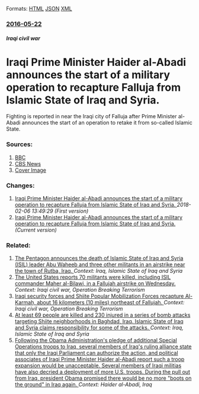 
Formats: [HTML](/news/2016/05/22/iraqi-prime-minister-haider-al-abadi-announces-the-start-of-a-military-operation-to-recapture-falluja-from-islamic-state-of-iraq-and-syria.html)  [JSON](/news/2016/05/22/iraqi-prime-minister-haider-al-abadi-announces-the-start-of-a-military-operation-to-recapture-falluja-from-islamic-state-of-iraq-and-syria.json)  [XML](/news/2016/05/22/iraqi-prime-minister-haider-al-abadi-announces-the-start-of-a-military-operation-to-recapture-falluja-from-islamic-state-of-iraq-and-syria.xml)  

### [2016-05-22](/news/2016/05/22/index.md)

##### Iraqi civil war
#  Iraqi Prime Minister Haider al-Abadi announces the start of a military operation to recapture Falluja from Islamic State of Iraq and Syria. 

Fighting is reported in near the Iraqi city of Falluja after Prime Minister al-Abadi announces the start of an operation to retake it from so-called Islamic State.


### Sources:

1. [BBC](http://www.bbc.com/news/world-middle-east-36354319)
2. [CBS News](http://www.cbsnews.com/news/iraq-announces-operation-to-retake-isis-held-city-of-fallujah/)
2. [Cover Image](https://ichef.bbci.co.uk/news/1024/cpsprodpb/867B/production/_89772443_89772442.jpg)

### Changes:

1. [ Iraqi Prime Minister Haider al-Abadi announces the start of a military operation to recapture Falluja from Islamic State of Iraq and Syria. ](/news/2016/05/22/iraqi-prime-minister-haider-al-abadi-announces-the-start-of-a-military-operation-to-recapture-falluja-from-islamic-state-of-iraq-and-syri.md) _2018-02-06 13:49:29 (First version)_
1. [ Iraqi Prime Minister Haider al-Abadi announces the start of a military operation to recapture Falluja from Islamic State of Iraq and Syria. ](/news/2016/05/22/iraqi-prime-minister-haider-al-abadi-announces-the-start-of-a-military-operation-to-recapture-falluja-from-islamic-state-of-iraq-and-syria.md) _(Current version)_

### Related:

1. [ The Pentagon announces the death of Islamic State of Iraq and Syria (ISIL) leader Abu Waheeb and three other militants in an airstrike near the town of Rutba, Iraq. ](/news/2016/05/9/the-pentagon-announces-the-death-of-islamic-state-of-iraq-and-syria-isil-leader-abu-waheeb-and-three-other-militants-in-an-airstrike-near.md) _Context: Iraq, Islamic State of Iraq and Syria_
2. [The United States reports 70 militants were killed, including ISIL commander Maher al-Bilawi, in a Fallujah airstrike on Wednesday. ](/news/2016/05/27/the-united-states-reports-70-militants-were-killed-including-isil-commander-maher-al-bilawi-in-a-fallujah-airstrike-on-wednesday.md) _Context: Iraqi civil war, Operation Breaking Terrorism_
3. [Iraqi security forces and Shiite Popular Mobilization Forces recapture Al-Karmah, about 16 kilometers (10 miles) northeast of Fallujah. ](/news/2016/05/26/iraqi-security-forces-and-shiite-popular-mobilization-forces-recapture-al-karmah-about-16-kilometers-10-miles-northeast-of-fallujah.md) _Context: Iraqi civil war, Operation Breaking Terrorism_
4. [ At least 69 people are killed and 230 injured in a series of bomb attacks targeting Shiite neighborhoods in Baghdad, Iraq. Islamic State of Iraq and Syria claims responsibility for some of the attacks. ](/news/2016/05/17/at-least-69-people-are-killed-and-230-injured-in-a-series-of-bomb-attacks-targeting-shiite-neighborhoods-in-baghdad-iraq-islamic-state-of.md) _Context: Iraq, Islamic State of Iraq and Syria_
5. [Following the Obama Administration's pledge of additional Special Operations troops to Iraq, several members of Iraq's ruling alliance state that only the Iraqi Parliament can authorize the action, and political associates of Iraqi Prime Minister Haider al-Abadi report such a troop expansion would be unacceptable. Several members of Iraqi militias have also decried a deployment of more U.S. troops. During the pull out from Iraq, president Obama promised there would be no more "boots on the ground" in Iraq again. ](/news/2015/12/3/following-the-obama-administration-s-pledge-of-additional-special-operations-troops-to-iraq-several-members-of-iraqas-ruling-alliance-sta.md) _Context: Haider al-Abadi, Iraq_
